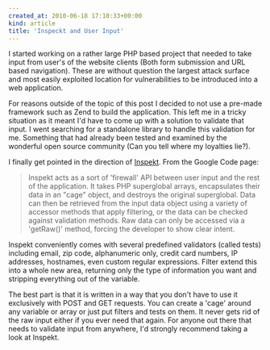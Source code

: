 ```yaml
---
created_at: 2010-06-18 17:10:33+00:00
kind: article
title: 'Inspeckt and User Input'
---
```


I started working on a rather large PHP based project that needed to take input
from user's of the website clients (Both form submission and URL based
navigation). These are without question the largest attack surface and most
easily exploited location for vulnerabilities to be introduced into a web
application.

For reasons outside of the topic of this post I decided to not use a pre-made
framework such as Zend to build the application. This left me in a tricky
situation as it meant I'd have to come up with a solution to validate that
input. I went searching for a standalone library to handle this validation for
me. Something that had already been tested and examined by the wonderful open
source community (Can you tell where my loyalties lie?).

I finally get pointed in the direction of [Inspekt][1]. From the Google Code
page:

> Inspekt acts as a sort of 'firewall' API between user input and the rest  of
> the application.  It takes PHP superglobal arrays, encapsulates  their data
> in an "cage" object, and destroys the original superglobal.   Data can then
> be retrieved from the input data object using a variety of  accessor methods
> that apply filtering, or the data can be checked  against validation methods.
> Raw data can only be accessed via a  'getRaw()' method, forcing the developer
> to show clear intent.

Inspekt conveniently comes with several predefined validators (called tests)
including email, zip code, alphanumeric only, credit card numbers, IP
addresses, hostnames, even custom regular expressions. Filter extend this into
a whole new area, returning only the type of information you want and stripping
everything out of the variable.

The best part is that it is written in a way that you don't have to use it
exclusively with POST and GET requests. You can create a 'cage' around any
variable or array or just put filters and tests on them. It never gets rid of
the raw input either if you ever need that again. For anyone out there that
needs to validate input from anywhere, I'd strongly recommend taking a look at
Inspekt.

[1]: http://code.google.com/p/inspekt/
